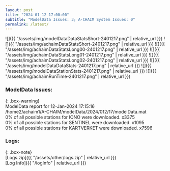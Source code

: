 ```yaml
---
layout: post
title: "2024-01-12 17:00:00"
subtitle: "ModelData Issues: 3; A-CHAIM System Issues: 0"
permalink: /latest/
---
```


![]({{ "/assets/img/modelDataDataStatsShort-2401217.png" | relative_url }})
![]({{ "/assets/img/achaimDataStatsShort-2401217.png" | relative_url }})
![]({{ "/assets/img/achaimDataStatsLong00-2401217.png" | relative_url }})
![]({{ "/assets/img/achaimDataStatsLong01-2401217.png" | relative_url }})
![]({{ "/assets/img/achaimDataStatsLong02-2401217.png" | relative_url }})
![]({{ "/assets/img/modelDataDataStats-2401217.png" | relative_url }})
![]({{ "/assets/img/modelDataStationStats-2401217.png" | relative_url }})
![]({{ "/assets/img/achaimRunTime-2401217.png" | relative_url }})


### ModelData Issues:  
  
{: .box-warning}  
 ModelData report for 12-Jan-2024 17:15:16   
 /home2/achaim1/A-CHAIM/modelData/2024/012/17/modelData.mat   
 0% of all possible stations for IONO were downloaded. x3375   
 0% of all possible stations for SENTINEL were downloaded. x1095   
 0% of all possible stations for KARTVERKET were downloaded. x7596   
  


### Logs:  
  
{: .box-note}  
[Logs.zip]({{ "/assets/other/logs.zip" | relative_url }})  
[Log Info]({{ "/logInfo" | relative_url }})  
